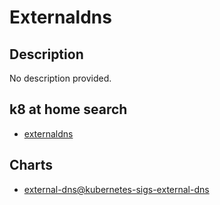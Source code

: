 # Externaldns

## Description

No description provided.

## k8 at home search

- [externaldns](https://nanne.dev/k8s-at-home-search/#/externaldns)

## Charts

- [external-dns@kubernetes-sigs-external-dns](https://kubernetes-sigs.github.io/external-dns/)
